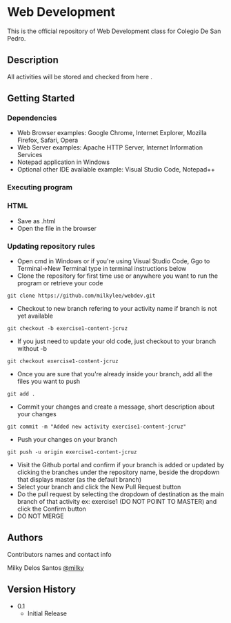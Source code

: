 # Web Development

This is the official repository of Web Development class for Colegio De San Pedro.

## Description

All activities will be stored and checked from here .

## Getting Started

### Dependencies

* Web Browser examples: Google Chrome, Internet Explorer, Mozilla Firefox, Safari, Opera
* Web Server examples: Apache HTTP Server, Internet Information Services
* Notepad application in Windows
* Optional other IDE available example: Visual Studio Code, Notepad++

### Executing program

### HTML

* Save as .html
* Open the file in the browser

### Updating repository rules

* Open cmd in Windows or if you're using Visual Studio Code, Ggo to Terminal->New Terminal type in terminal instructions below
* Clone the repository for first time use or anywhere you want to run the program or retrieve your code
```
git clone https://github.com/milkylee/webdev.git
```
* Checkout to new branch refering to your activity name if branch is not yet available 
```
git checkout -b exercise1-content-jcruz
```
* If you just need to update your old code, just checkout to your branch without -b
```
git checkout exercise1-content-jcruz
```
* Once you are sure that you're already inside your branch, add all the files you want to push
```
git add .
```
* Commit your changes and create a message, short description about your changes
```
git commit -m "Added new activity exercise1-content-jcruz"
```
* Push your changes on your branch
```
git push -u origin exercise1-content-jcruz
```
* Visit the Github portal and confirm if your branch is added or updated by clicking the branches under the repository name, beside the dropdown that displays master (as the default branch)
* Select your branch and click the New Pull Request button
* Do the pull request by selecting the dropdown of destination as the main branch of that activity ex: exercise1 (DO NOT POINT TO MASTER) and click the Confirm button
* DO NOT MERGE 

## Authors

Contributors names and contact info

Milky Delos Santos
[@milky](https://github.com/milkylee)

## Version History

* 0.1
    * Initial Release

